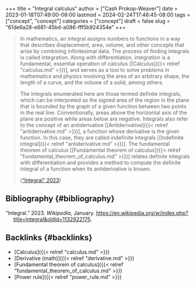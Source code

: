 +++
title = "Integral calculus"
author = ["Cash Prokop-Weaver"]
date = 2023-01-18T07:49:00-08:00
lastmod = 2024-02-24T17:46:45-08:00
tags = ["concept", "concept"]
categories = ["concept"]
draft = false
slug = "61de6a28-e681-45bd-a086-fff5b924354e"
+++

> In mathematics, an integral assigns numbers to functions in a way that describes displacement, area, volume, and other concepts that arise by combining infinitesimal data. The process of finding integrals is called integration. Along with differentiation, integration is a fundamental, essential operation of calculus [[Calculus]({{< relref "calculus.md" >}})], and serves as a tool to solve problems in mathematics and physics involving the area of an arbitrary shape, the length of a curve, and the volume of a solid, among others.
>
> The integrals enumerated here are those termed definite integrals, which can be interpreted as the signed area of the region in the plane that is bounded by the graph of a given function between two points in the real line. Conventionally, areas above the horizontal axis of the plane are positive while areas below are negative. Integrals also refer to the concept of an antiderivative [[Antiderivative]({{< relref "antiderivative.md" >}})], a function whose derivative is the given function. In this case, they are called indefinite integrals [[Indefinite integral]({{< relref "antiderivative.md" >}})]. The fundamental theorem of calculus [[Fundamental theorem of calculus]({{< relref "fundamental_theorem_of_calculus.md" >}})] relates definite integrals with differentiation and provides a method to compute the definite integral of a function when its antiderivative is known.
>
> (<a href="#citeproc_bib_item_1">“Integral” 2023</a>)


## Bibliography {#bibliography}

<style>.csl-entry{text-indent: -1.5em; margin-left: 1.5em;}</style><div class="csl-bib-body">
  <div class="csl-entry"><a id="citeproc_bib_item_1"></a>“Integral.” 2023. <i>Wikipedia</i>, January. <a href="https://en.wikipedia.org/w/index.php?title=Integral&oldid=1132922175">https://en.wikipedia.org/w/index.php?title=Integral&#38;oldid=1132922175</a>.</div>
</div>


## Backlinks {#backlinks}

-   [Calculus]({{< relref "calculus.md" >}})
-   [Derivative (math)]({{< relref "derivative.md" >}})
-   [Fundamental theorem of calculus]({{< relref "fundamental_theorem_of_calculus.md" >}})
-   [Power rule]({{< relref "power_rule.md" >}})

